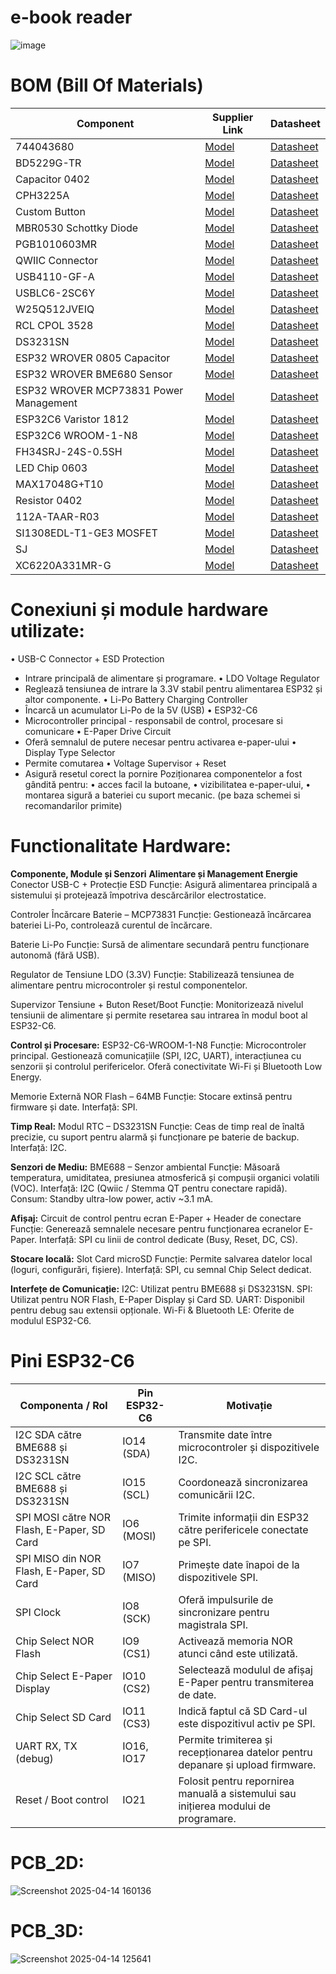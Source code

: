 # e-book reader

![image](https://github.com/user-attachments/assets/f0dca005-5e76-41f9-93e5-f9a191230d6c)


# BOM (Bill Of Materials)

| Component                       | Supplier Link | Datasheet |
|--------------------------------|----------------|-----------|
| 744043680                     | [Model](https://ro.mouser.com/ProductDetail/Wurth-Elektronik/744043680?qs=PGXP4M47uW6VkZq%252BkzjrHA%3D%3D)   | [Datasheet](https://www.we-online.com/components/products/datasheet/744043680.pdf) |
| BD5229G-TR                    | [Model](https://www.digikey.ee/en/models/658502) | [Datasheet](https://www.rohm.com/datasheet?p=BD5229G&dist=Digi-key&media=referral&source=digi-key.com&campaign=Digi-key) |
| Capacitor 0402               | [Model](https://componentsearchengine.com/part-view/CC0402MRX5R5BB106/YAGEO) | [Datasheet](https://componentsearchengine.com/Datasheets/2/CC0402MRX5R5BB106.pdf) |
| CPH3225A                      | [Model](https://www.snapeda.com/parts/CPH3225A/Seiko+Instruments/view-part/?ref=eda)   | [Datasheet](https://www.snapeda.com/parts/CPH3225A/Seiko%20Instruments/datasheet/) |
| Custom Button                 | [Model](https://industry.panasonic.com/global/en/products/control/switch/light-touch/number/evqpuj02k) | [Datasheet](https://industry.panasonic.com/global/en/downloads?tab=catalog&small_g_cd=203&part_no=EVQPUJ02K) |
| MBR0530 Schottky Diode       | [Model](https://www.snapeda.com/parts/MBR0530/Onsemi/view-part/?ref=eda)                | [Datasheet](https://www.snapeda.com/parts/MBR0530/ON%20Semiconductor/datasheet/) |
| PGB1010603MR                 | [Model](https://www.snapeda.com/parts/PGB1010603MR/Littelfuse/view-part/?ref=eda)                | [Datasheet](https://www.snapeda.com/parts/PGB1010603MR/Littelfuse%20Inc./datasheet/) |
| QWIIC Connector              | [Model](https://www.snapeda.com/parts/PRT-14417/SparkFun/view-part/)                | [Datasheet](https://www.snapeda.com/parts/PRT-14417/SparkFun%20Electronics/datasheet/) |
| USB4110-GF-A                 | [Model](https://componentsearchengine.com/part-view/USB4110-GF-A/GCT%20(GLOBAL%20CONNECTOR%20TECHNOLOGY))                | [Datasheet](https://gct.co/files/drawings/usb4110.pdf) |
| USBLC6-2SC6Y                 | [Model](https://www.snapeda.com/parts/USBLC6-2SC6Y/STMicroelectronics/view-part/?ref=eda) | [Datasheet](https://www.snapeda.com/parts/USBLC6-2SC6Y/STMicroelectronics/datasheet/) |
| W25Q512JVEIQ                | [Model](https://www.digikey.ro/en/models/10244706)             | [Datasheet](https://www.winbond.com/resource-files/W25Q512JV%20SPI%20RevB%2006252019%20KMS.pdf) |
| RCL CPOL 3528                | [Model](https://www.snapeda.com/parts/TAJB475K025RNJ/AVX/view-part/?ref=dk&t=capacitor%203528&con_ref=None)                | [Datasheet](https://s3.amazonaws.com/snapeda/datasheet/TAJB475K025RNJ_AVX.pdf) |
| DS3231SN                      | [Model](https://www.snapeda.com/parts/DS3231SN%23/Analog+Devices/view-part/?ref=eda) | [Datasheet](https://www.snapeda.com/parts/DS3231SN%23/Analog%20Devices/datasheet/) |
| ESP32 WROVER 0805 Capacitor  | [Model](https://ro.mouser.com/ProductDetail/KYOCERA-AVX/SD0805S020S1R0?qs=jCA%252BPfw4LHbpkAoSnwrdjw%3D%3D)                | [Datasheet](https://ro.mouser.com/datasheet/2/40/schottky-3165252.pdf) |
| ESP32 WROVER BME680 Sensor   | [Model](https://www.digikey.ro/en/models/7401317)                | [Datasheet](https://www.bosch-sensortec.com/media/boschsensortec/downloads/datasheets/bst-bme680-ds001.pdf) |
| ESP32 WROVER MCP73831 Power Management | [Model](https://www.snapeda.com/parts/MCP73831T-2ACI/OT/Microchip/view-part/)         | [Datasheet](https://www.snapeda.com/parts/MCP73831T-2ACI/OT/Microchip/datasheet/) |
| ESP32C6 Varistor 1812        | [Model](https://www.snapeda.com/parts/RC0603JR-070RL/Yageo/view-part/)                | [Datasheet](https://www.snapeda.com/parts/RC0603JR-070RL/Yageo/datasheet/) |
| ESP32C6 WROOM-1-N8           | [Model](https://www.snapeda.com/parts/ESP32-C6-WROOM-1-N8/Espressif+Systems/view-part/?ref=eda)                | [Datasheet](https://www.snapeda.com/parts/ESP32-C6-WROOM-1-N8/Espressif%20Systems/datasheet/) |
| FH34SRJ-24S-0.5SH            | [Model](https://www.snapeda.com/parts/FH34SRJ-24S-0.5SH(99)/Hirose/view-part/)                | [Datasheet](https://www.snapeda.com/parts/FH34SRJ-24S-0.5SH(99)/Hirose%20Connector/datasheet/) |
| LED Chip 0603                | [Model](https://grabcad.com/library/0603-smd-led-1)                | [Datasheet](https://www.snapeda.com/parts/KP-1608SURCK/Kingbright/datasheet/) |
| MAX17048G+T10                | [Model](https://www.snapeda.com/parts/MAX17048G+T10/Analog+Devices/view-part/?ref=eda)                | [Datasheet](https://www.snapeda.com/parts/MAX17048G+T10/Analog%20Devices/datasheet/) |
| Resistor 0402                | [Model](https://componentsearchengine.com/part-view/R0402%201%25%20100%20K%20(RC0402FR-07100KL)/YAGEO)                | [Datasheet](https://www.yageo.com/upload/media/product/products/datasheet/rchip/PYu-RC_Group_51_RoHS_L_12.pdf) |
| 112A-TAAR-R03                  | [Model](https://www.snapeda.com/parts/112A-TAAR-R03/Attend/view-part/) | [Datasheet](https://www.snapeda.com/parts/112A-TAAR-R03/Attend/datasheet/) |
| SI1308EDL-T1-GE3 MOSFET      | [Model](https://www.snapeda.com/parts/SI1308EDL-T1-GE3/Vishay+Siliconix/view-part/?ref=eda)                | [Datasheet](https://www.snapeda.com/parts/SI1308EDL-T1-GE3/Vishay%20Siliconix/datasheet/) |
| SJ                           | [Model](https://grabcad.com/library/solder-jumpers-1)                | [Datasheet](https://github.com/TeodorStamatin/EBook_Reader/tree/main) |
| XC6220A331MR-G              | [Model](https://componentsearchengine.com/part-view/XC6220A331MR-G/Torex)             | [Datasheet](https://product.torexsemi.com/system/files/series/xc6220.pdf) |



# Conexiuni și module hardware utilizate:
•	USB-C Connector + ESD Protection
-	Intrare principală de alimentare și programare.
•	LDO Voltage Regulator
-	Reglează tensiunea de intrare la 3.3V stabil pentru alimentarea ESP32 și altor componente.
•	Li-Po Battery Charging Controller
-	Încarcă un acumulator Li-Po de la 5V (USB)
•	ESP32-C6
-	Microcontroller principal - responsabil de control, procesare si comunicare
•	E-Paper Drive Circuit
-	Oferă semnalul de putere necesar pentru activarea e-paper-ului
•	Display Type Selector
-	Permite comutarea
•	Voltage Supervisor + Reset
-	Asigură resetul corect la pornire
Poziționarea componentelor a fost gândită pentru:
•	acces facil la butoane,
•	vizibilitatea e-paper-ului,
•	montarea sigură a bateriei cu suport mecanic.
(pe baza schemei si recomandarilor primite)

# Functionalitate Hardware:
**Componente, Module și Senzori**
**Alimentare și Management Energie**
 Conector USB-C + Protecție ESD
 Funcție: Asigură alimentarea principală a sistemului și protejează împotriva descărcărilor electrostatice.
 
 Controler Încărcare Baterie – MCP73831
 Funcție: Gestionează încărcarea bateriei Li-Po, controlează curentul de încărcare.
 
 Baterie Li-Po
 Funcție: Sursă de alimentare secundară pentru funcționare autonomă (fără USB).
 
 Regulator de Tensiune LDO (3.3V)
 Funcție: Stabilizează tensiunea de alimentare pentru microcontroler și restul componentelor.
 
 Supervizor Tensiune + Buton Reset/Boot
 Funcție: Monitorizează nivelul tensiunii de alimentare și permite resetarea sau intrarea în modul boot al ESP32-C6.

**Control și Procesare:**
 ESP32-C6-WROOM-1-N8
 Funcție: Microcontroler principal. Gestionează comunicațiile (SPI, I2C, UART), interacțiunea cu senzorii și controlul perifericelor. Oferă conectivitate Wi-Fi și Bluetooth Low Energy.
 
 Memorie Externă NOR Flash – 64MB
 Funcție: Stocare extinsă pentru firmware și date.
 Interfață: SPI.

**Timp Real:**
 Modul RTC – DS3231SN
 Funcție: Ceas de timp real de înaltă precizie, cu suport pentru alarmă și funcționare pe baterie de backup.
 Interfață: I2C.

**Senzori de Mediu:**
 BME688 – Senzor ambiental
 Funcție: Măsoară temperatura, umiditatea, presiunea atmosferică și compușii organici volatili (VOC).
 Interfață: I2C (Qwiic / Stemma QT pentru conectare rapidă).
 Consum: Standby ultra-low power, activ ~3.1 mA.

**Afișaj:**
 Circuit de control pentru ecran E-Paper + Header de conectare
 Funcție: Generează semnalele necesare pentru funcționarea ecranelor E-Paper.
 Interfață: SPI cu linii de control dedicate (Busy, Reset, DC, CS).

**Stocare locală:**
 Slot Card microSD
 Funcție: Permite salvarea datelor local (loguri, configurări, fișiere).
 Interfață: SPI, cu semnal Chip Select dedicat.

**Interfețe de Comunicație:**
 I2C: Utilizat pentru BME688 și DS3231SN.
 SPI: Utilizat pentru NOR Flash, E-Paper Display și Card SD.
 UART: Disponibil pentru debug sau extensii opționale.
 Wi-Fi & Bluetooth LE: Oferite de modulul ESP32-C6.
# Pini ESP32-C6

| Componenta / Rol                             | Pin ESP32-C6     | Motivație                                           |
|---------------------------------------------|------------------|-----------------------------------------------------|
| I2C SDA către BME688 și DS3231SN             | IO14 (SDA)       | Transmite date între microcontroler și dispozitivele I2C. |
| I2C SCL către BME688 și DS3231SN             | IO15 (SCL)       | Coordonează sincronizarea comunicării I2C.          |
| SPI MOSI către NOR Flash, E-Paper, SD Card   | IO6 (MOSI)       | Trimite informații din ESP32 către perifericele conectate pe SPI. |
| SPI MISO din NOR Flash, E-Paper, SD Card     | IO7 (MISO)       | Primește date înapoi de la dispozitivele SPI.       |
| SPI Clock                                     | IO8 (SCK)        | Oferă impulsurile de sincronizare pentru magistrala SPI. |
| Chip Select NOR Flash                         | IO9 (CS1)        | Activează memoria NOR atunci când este utilizată.   |
| Chip Select E-Paper Display                   | IO10 (CS2)       | Selectează modulul de afișaj E-Paper pentru transmiterea de date. |
| Chip Select SD Card                           | IO11 (CS3)       | Indică faptul că SD Card-ul este dispozitivul activ pe SPI. |
| UART RX, TX (debug)                           | IO16, IO17       | Permite trimiterea și recepționarea datelor pentru depanare și upload firmware. |
| Reset / Boot control                          | IO21             | Folosit pentru repornirea manuală a sistemului sau inițierea modului de programare. |


# PCB_2D:
 

![Screenshot 2025-04-14 160136](https://github.com/user-attachments/assets/6044687e-4dcb-4780-9697-1aaa23781730)



# PCB_3D:
 
![Screenshot 2025-04-14 125641](https://github.com/user-attachments/assets/18c22c55-3fa6-4fb3-b62a-33a25a4e5761)


